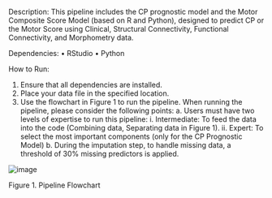 Description:
This pipeline includes the CP prognostic model and the Motor Composite Score Model (based on R and Python), designed to predict CP or the Motor Score using Clinical, Structural Connectivity, Functional Connectivity, and Morphometry data.

Dependencies:
 •	RStudio
 •	Python

How to Run:
1.	Ensure that all dependencies are installed.
2.	Place your data file in the specified location.
3.	Use the flowchart in Figure 1 to run the pipeline. When running the pipeline, please consider the following points:
a.	Users must have two levels of expertise to run this pipeline:
i.	Intermediate: To feed the data into the code (Combining data, Separating data in Figure 1). 
ii.	Expert: To select the most important components (only for the CP Prognostic Model)
b.	During the imputation step, to handle missing data, a threshold of 30% missing predictors is applied.

![image](https://github.com/user-attachments/assets/20f8e9e7-9e4c-4a7e-a655-565b4b3a17b2)





 
Figure 1. Pipeline Flowchart
